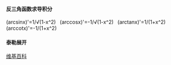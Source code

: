 #### 反三角函数求导积分
(arcsinx)'=1/√(1-x^2) 
(arccosx)'=-1/√(1-x^2) 
(arctanx)'=1/(1+x^2) 
(arccotx)'=-1/(1+x^2)

#### 泰勒展开
[维基百科](https://zh.wikipedia.org/wiki/%E6%B3%B0%E5%8B%92%E7%BA%A7%E6%95%B0)
